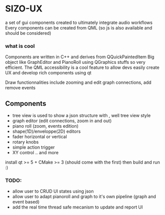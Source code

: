 # SIZO-UX
a set of gui components created to ultimately integrate audio workflows
Every components can be created from QML (so js is also available and should be considered)

### what is cool
Components are written in C++ and derives from QQuickPaintedItem
Big object like GraphEditor and PianoRoll using QGraphics stuffs so very efficient. 
The QML accessibility is a cool feature to allow devs easily create UX and develop rich components using qt

Draw functionnalities include zooming and edit graph connections, add remove events
## Components
- tree view is used to show a json structure with , well tree view style
- graph editor (edit connections, zoom in and out) 
- piano roll (zoom, events edition)
- shape(1D)/enveloppe(2D) editors
- fader horizontal or vertical
- rotary knobs
- simple action trigger
- XY control .. and more


install qt >= 5 + CMake >= 3 (should come with the first)
then build and run :)


### TODO: 
- allow user to CRUD UI states using json
- allow user to adapt pianoroll and graph to it's own pipeline (graph and event based)
- add the real time thread safe mecanism to update and report UI
